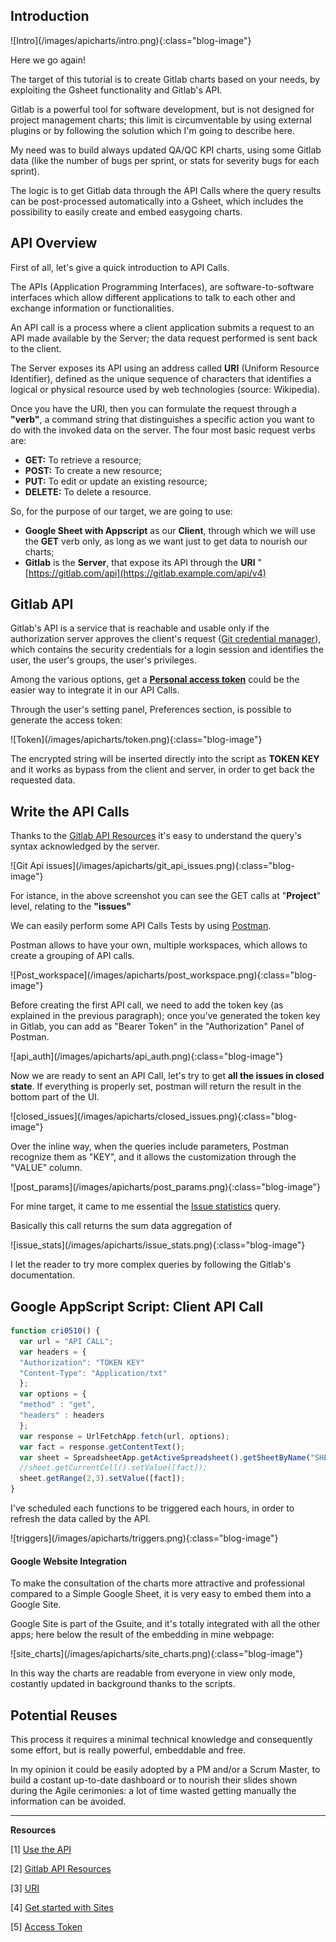 ## Introduction

<div class="blog-image-container" markdown="1">
![Intro](/images/apicharts/intro.png){:class="blog-image"}
</div>

Here we go again!

The target of this tutorial is to create Gitlab charts based on your needs, by exploiting the Gsheet functionality and Gitlab's API.

Gitlab is a powerful tool for software development, but is not designed for project management charts; this limit is circumventable
by using external plugins or by following the solution which I'm going to describe here.

My need was to build always updated QA/QC KPI charts, using some Gitlab data (like the number of bugs per sprint, or stats for severity bugs for each sprint).

The logic is to get Gitlab data through the API Calls where the query results can be post-processed automatically into a Gsheet, which includes the possibility to easily create and embed easygoing charts.

## API Overview
First of all, let's give a quick introduction to API Calls.

The APIs (Application Programming Interfaces), are software-to-software interfaces which allow different applications to talk to each other and exchange information or functionalities. 

An API call is a process where a client application submits a request to an API made available by the Server; the data request performed is sent back to the client.

The Server exposes its API using an address called **URI** (Uniform Resource Identifier), defined as the unique sequence of characters that identifies a logical or physical resource used by web technologies (source: Wikipedia).

Once you have the URI, then you can formulate the request through a **"verb"**, a command string that distinguishes a specific action you want to do with the invoked data on the server. The four most basic request verbs are:

- **GET:** To retrieve a resource;
- **POST:** To create a new resource;
- **PUT:** To edit or update an existing resource;
- **DELETE:** To delete a resource.

So, for the purpose of our target, we are going to use:

- **Google Sheet with Appscript** as our **Client**, through which we will use the **GET** verb only, as long as we want just to get data to nourish our charts;
- **Gitlab** is the **Server**, that expose its API through the **URI** " [https://gitlab.com/api](https://gitlab.example.com/api/v4)

## Gitlab API

Gitlab's API is a service that is reachable and usable only if the authorization server approves the client's request ([Git credential manager](https://docs.gitlab.com/ee/user/profile/account/two_factor_authentication.html#git-credential-manager)), which contains the security credentials for a login session and identifies the user, the user's groups, the user's privileges.

Among the various options, get a [**Personal access token**](https://docs.gitlab.com/ee/user/profile/personal_access_tokens.html)  could be the easier way to integrate it in our API Calls.

Through the user's setting panel, Preferences section, is possible to generate the access token:

<div class="blog-image-container" markdown="1">
![Token](/images/apicharts/token.png){:class="blog-image"}
</div>

The encrypted string will be inserted directly into the script as **TOKEN KEY** and it works as bypass from the client and server, in order to get back the requested data.


## Write the API Calls

Thanks to the [Gitlab API Resources](https://docs.gitlab.com/ee/api/api_resources.html) it's easy to understand the query's syntax acknowledged by the server.

<div class="blog-image-container" markdown="1">
![Git Api issues](/images/apicharts/git_api_issues.png){:class="blog-image"}
</div>

For istance, in the above screenshot you can see the GET calls at "**Project**" level, relating to the **"issues"**

We can easily perform some API Calls Tests by using [Postman](https://web.postman.co/).

Postman allows to have your own, multiple workspaces, which allows to create a grouping of API calls.

<div class="blog-image-container" markdown="1">
![Post_workspace](/images/apicharts/post_workspace.png){:class="blog-image"}
</div>

Before creating the first API call, we need to add the token key (as explained in the previous paragraph); once you've generated the token key in Gitlab, you can add as "Bearer Token" in the "Authorization" Panel of Postman.

<div class="blog-image-container" markdown="1">
![api_auth](/images/apicharts/api_auth.png){:class="blog-image"}
</div>

Now we are ready to sent an API Call, let's try to get **all the issues in closed state**. If everything is properly set, postman will return the result in the bottom part of the UI.

<div class="blog-image-container" markdown="1">
![closed_issues](/images/apicharts/closed_issues.png){:class="blog-image"}
</div>

Over the inline way, when the queries include parameters, Postman recognize them as "KEY", and it allows the customization through the "VALUE" column.

<div class="blog-image-container" markdown="1">
![post_params](/images/apicharts/post_params.png){:class="blog-image"}
</div>

For mine target, it came to me essential the [Issue statistics](https://docs.gitlab.com/ee/api/issues_statistics.html) query.

Basically this call returns the sum data aggregation of  

<div class="blog-image-container" markdown="1">
![issue_stats](/images/apicharts/issue_stats.png){:class="blog-image"}
</div>

I let the reader to try more complex queries by following the Gitlab's documentation.

## Google AppScript Script: Client API Call

```javascript
function cri0510() {
  var url = "API CALL";
  var headers = {
  "Authorization": "TOKEN KEY"
  "Content-Type": "Application/txt"
  };
  var options = {
  "method" : "get",
  "headers" : headers
  };
  var response = UrlFetchApp.fetch(url, options);
  var fact = response.getContentText();
  var sheet = SpreadsheetApp.getActiveSpreadsheet().getSheetByName("SHEET_NAME");
  //sheet.getCurrentCell().setValue([fact]);
  sheet.getRange(2,3).setValue([fact]);
}
```

I've scheduled each functions to be triggered each hours, in order to refresh the data called by the API.

<div markdown="1" class="blog-image-container">
![triggers](/images/apicharts/triggers.png){:class="blog-image"}
</div>

#### Google Website Integration

To make the consultation of the charts more attractive and professional compared to a Simple Google Sheet, it is very easy to embed them into a Google Site.

Google Site is part of the Gsuite, and it's totally integrated with all the other apps; here below the result of the embedding in mine webpage:

<div class="blog-image-container" markdown="1">
![site_charts](/images/apicharts/site_charts.png){:class="blog-image"}
</div>

In this way the charts are readable from everyone in view only mode, costantly updated in background thanks to the scripts. 


## Potential Reuses

This process it requires a minimal technical knowledge and consequently some effort, but is really powerful, embeddable and free.

In my opinion it could be easily adopted by a PM and/or a Scrum Master, to build a costant up-to-date dashboard or to nourish their slides shown during the Agile cerimonies: a lot of time wasted getting manually the information can be avoided. 

---

**Resources**

[1] [Use the API](https://docs.gitlab.com/ee/api/)

[2] [Gitlab API Resources](https://docs.gitlab.com/ee/api/api_resources.html)

[3] [URI](https://en.wikipedia.org/wiki/Uniform_Resource_Identifier) 

[4] [Get started with Sites](https://support.google.com/a/users/answer/9310491?hl=en)

[5] [Access Token](https://en.wikipedia.org/wiki/Access_token)


